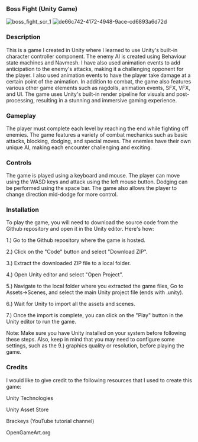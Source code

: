 ### Boss Fight (Unity Game)

![boss_fight_scr_1](https://user-images.githubusercontent.com/69635889/219737638-5ad7f704-dc84-47f8-b78f-ed08b6f17132.png)
![de66c742-4172-4948-9ace-cd6893a6d72d](https://user-images.githubusercontent.com/69635889/219737926-e8caa21d-0005-4bab-8f87-2dff2ddf0b59.jpeg)

### Description

This is a game I created in Unity where I learned to use Unity's built-in character controller component. The enemy AI is created using Behaviour state machines and Navmesh. I have also used animation events to add anticipation to the enemy's attacks, making it a challenging opponent for the player. I also used animation events to have the player take damage at a certain point of the animation.
In addition to combat, the game also features various other game elements such as ragdolls, animation events, SFX, VFX, and UI. The game uses Unity's built-in render pipeline for visuals and post-processing, resulting in a stunning and immersive gaming experience.

### Gameplay

The player must complete each level by reaching the end while fighting off enemies. The game features a variety of combat mechanics such as basic attacks, blocking, dodging, and special moves. The enemies have their own unique AI, making each encounter challenging and exciting.

### Controls

The game is played using a keyboard and mouse. The player can move using the WASD keys and attack using the left mouse button. Dodging can be performed using the space bar. The game also allows the player to change direction mid-dodge for more control.

### Installation

To play the game, you will need to download the source code from the Github repository and open it in the Unity editor. Here's how:

1.) Go to the Github repository where the game is hosted.

2.) Click on the "Code" button and select "Download ZIP".

3.) Extract the downloaded ZIP file to a local folder.

4.) Open Unity editor and select "Open Project".

5.) Navigate to the local folder where you extracted the game files, Go to Assets->Scenes, and select the main Unity project file (ends with .unity).

6.) Wait for Unity to import all the assets and scenes.

7.) Once the import is complete, you can click on the "Play" button in the Unity editor to run the game.


Note: Make sure you have Unity installed on your system before following these steps. Also, keep in mind that you may need to configure some settings, such as the 9.) graphics quality or resolution, before playing the game.

### Credits

I would like to give credit to the following resources that I used to create this game:

Unity Technologies

Unity Asset Store

Brackeys (YouTube tutorial channel)

OpenGameArt.org

